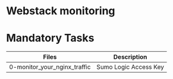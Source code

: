 # Webstack monitoring

# Mandatory Tasks

| Files | Description |
| ----- | ----------- |
| 0-monitor_your_nginx_traffic | Sumo Logic Access Key |